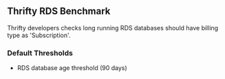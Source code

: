 ## Thrifty RDS Benchmark

Thrifty developers checks long running RDS databases should have billing type as 'Subscription'.

### Default Thresholds

- RDS database age threshold (90 days)
